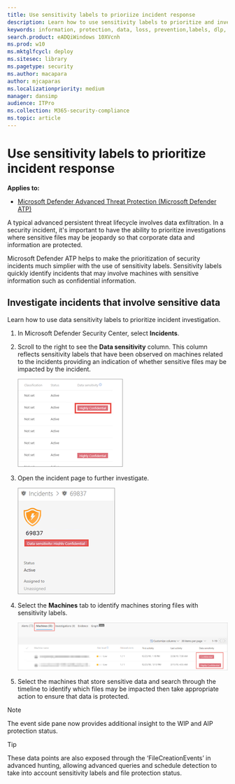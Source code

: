 ```yaml
---
title: Use sensitivity labels to prioriize incident response
description: Learn how to use sensitivity labels to prioritize and investigate incidents
keywords: information, protection, data, loss, prevention,labels, dlp, incident, investigate, investigation
search.product: eADQiWindows 10XVcnh
ms.prod: w10
ms.mktglfcycl: deploy
ms.sitesec: library
ms.pagetype: security
ms.author: macapara
author: mjcaparas
ms.localizationpriority: medium
manager: dansimp
audience: ITPro
ms.collection: M365-security-compliance 
ms.topic: article
---
```


# Use sensitivity labels to prioritize incident response  

**Applies to:**

- [Microsoft Defender Advanced Threat Protection (Microsoft Defender ATP)](https://go.microsoft.com/fwlink/p/?linkid=2069559)

A typical advanced persistent threat lifecycle involves data exfiltration. In a security incident, it's important to have the ability to prioritize investigations where sensitive files may be jeopardy so that corporate data and information are protected.

Microsoft Defender ATP helps to make the prioritization of security incidents much simplier with the use of sensitivity labels. Sensitivity labels quickly identify incidents that may involve machines with sensitive information such as confidential information. 

## Investigate incidents that involve sensitive data
Learn how to use data sensitivity labels to prioritize incident investigation.

1. In Microsoft Defender Security Center, select **Incidents**. 

2. Scroll to the right to see the **Data sensitivity** column. This column reflects sensitivity labels that have been observed on machines related to the incidents providing an indication of whether sensitive files may be impacted by the incident.

    ![Image of data sensitivity column](images/data-sensitivity-column.png)

3. Open the incident page to further investigate.

    ![Image of incident page details](images/incident-page.png)

4. Select the **Machines** tab to identify machines storing files with sensitivity labels.

    ![Image of machine tab](images/investigate-machines-tab.png)

5. Select the machines that store sensitive data and search through the timeline to identify which files may be impacted then take appropriate action to ensure that data is protected. 

>[!NOTE] 
> The event side pane now provides additional insight to the WIP and AIP protection status.  


>[!TIP]
>These data points are also exposed through the ‘FileCreationEvents’ in advanced hunting, allowing advanced queries and schedule detection to take into account sensitivity labels and file protection status. 